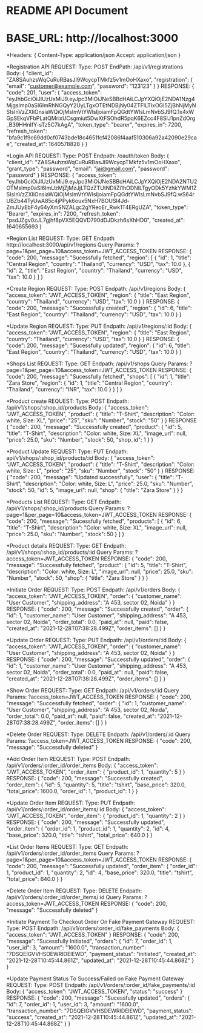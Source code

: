 # README API Document

# BASE_URL: http://localhost:3000

*Headers: {
	Content-Type: application/json
	Accept: application/json
}

*Registration API
REQUEST:
Type: POST	EndPath: /api/v1/registrations
Body: 
{
    "client_id": "ZA8SAuhzsWqCuRuRBasJI9WcycpTMkfz5v1mOoHXaxo",
    "registration": {
        "email": "customer@example.com",
        "password": "123123"
    }
}
RESPONSE: 
{
	"code": 201,
    "user": {
        "access_token": "eyJhbGciOiJIUzUxMiJ9.eyJpc3MiOiJNeSBBcHAiLCJpYXQiOjE2NDA1Nzg4MjgsImp0aSI6ImRhNGQyY2UyLTgxOTEtNDBjNy04ZTFlLTIxOGI5ZjBhNjMyNSIsInVzZXIiOnsiaWQiOjMsImVtYWlsIjoiamFpQGdtYWlsLmNvbSJ9fQ.1x4xWGpSEkqVFbPLatQMrixUCsgmiut5DwXtFSOhdR5pqK6EZcc4F8SIJ1pnZdOrg_B39HHnIfY-sTz5C7kAgA",
        "token_type": "bearer",
        "expires_in": 7200,
        "refresh_token": "bfa9c1f9c69dd0cf0743bde18c4651fcf42086f4aaf510306a92a42090e29cae",
        "created_at": 1640578828
    }
}

*Login API
REQUEST: 
Type: POST	Endpath: /oauth/token
Body: 
{
    "client_id": "ZA8SAuhzsWqCuRuRBasJI9WcycpTMkfz5v1mOoHXaxo",
    "grant_type": "password",
    "email": "jai@gmail.com",
    "password": "password"
}
RESPONSE:
{
    "access_token": "eyJhbGciOiJIUzUxMiJ9.eyJpc3MiOiJNeSBBcHAiLCJpYXQiOjE2NDA2NTU2OTMsImp0aSI6ImUzMjZjMzJjLTQzZTUtNDliZi1hODNlLTgyODk5YzhkYWM1ZSIsInVzZXIiOnsiaWQiOjMsImVtYWlsIjoiamFpQGdtYWlsLmNvbSJ9fQ.wS64rUBZb44TyUwA85c4jPPyk6oux5NxH7BOUSl4Jd-ZmJUyEbF4y64yXmSNZALgc2gYReoEr_Rwk1T4ERgUZA",
    "token_type": "Bearer",
    "expires_in": 7200,
    "refresh_token": "psdJZgv0zJL7gjhf8pVX5EQQVD790dDJDkzh6sXhHD0",
    "created_at": 1640655693
}

*Region List 
REQUEST:
Type: GET 	Endpath http://localhost:3000/api/v1/regions
Query Params: ?page=1&per_page=10&access_token=JWT_ACCESS_TOKEN
RESPONSE:
{
    "code": 200,
    "message": "Sucessfully fetched",
    "region": [
        {
            "id": 1,
            "title": "Central Region",
            "country": "Thailand",
            "currency": "USD",
            "tax": 10.0
        },
        {
            "id": 2,
            "title": "East Region",
            "country": "Thailand",
            "currency": "USD",
            "tax": 10.0
        }
    ]
}

*Create Region
REQUEST: 
Type: POST	Endpath: /api/v1/regions
Body: 
{
    "access_token": "JWT_ACCESS_TOKEN",
    "region": {
            "title": "East Region",
            "country": "Thailand",
            "currency": "USD",
            "tax": 10.0
    }
}
RESPONSE:
{
    "code": 200,
    "message": "Successfully created",
    "region": {
        "id": 6,
        "title": "East Region",
        "country": "Thailand",
        "currency": "USD",
        "tax": 10.0
    }
}

*Update Region
REQUEST: 
Type: PUT	Endpath: /api/v1/regions/:id
Body: 
{
    "access_token": "JWT_ACCESS_TOKEN",
    "region": {
            "title": "East Region",
            "country": "Thailand",
            "currency": "USD",
            "tax": 10.0
    }
}
RESPONSE:
{
    "code": 200,
    "message": "Sucessfully updated",
    "region": {
    	"id": 6,
        "title": "East Region",
        "country": "Thailand",
        "currency": "USD",
        "tax": 10.0
    }
}

*Shops List
REQUEST: 
Type: GET	Endpath: /api/v1/shops
Query Params: ?page=1&per_page=10&access_token=JWT_ACCESS_TOKEN
RESPONSE:
{
    "code": 200,
    "message": "Sucessfully fetched",
    "shops": [
        {
            "id": 1,
            "title": "Zara Store",
            "region": {
                "id": 1,
                "title": "Central Region",
                "country": "Thailand",
                "currency": "INR",
                "tax": 10.0
            }
        }
    ]
}

*Product create
REQUEST:
Type: POST 	Endpath: /api/v1/shops/:shop_id/products
Body: 
{
    "access_token": "JWT_ACCESS_TOKEN",
    "product": {
        	"title": "T-Shirt",
            "description": "Color: white, Size: XL",
            "price": "25",
            "sku": "Number",
            "stock": "50"
    }
}
RESPONSE
{
    "code": 200,
    "message": "Successfully created",
    "product": {
        "id": 5,
        "title": "T-Shirt",
        "description": "Color: white, Size: XL",
        "image_url": null,
        "price": 25.0,
        "sku": "Number",
        "stock": 50,
        "shop_id": 1
    }
}

*Product Update
REQUEST:
Type: PUT 	Endpath: api/v1/shops/:shop_id/products/:id
Body: 
{
    "access_token": "JWT_ACCESS_TOKEN",
    "product": {
        	"title": "T-Shirt",
            "description": "Color: white, Size: L",
            "price": "25",
            "sku": "Number",
            "stock": "50"
    }
}
RESPONSE:
{
    "code": 200,
    "message": "Updated successfully",
    "user": {
        "title": "T-Shirt",
        "description": "Color: white, Size: L",
        "price": 25.0,
        "sku": "Number",
        "stock": 50,
        "id": 5,
        "image_url": null,
        "shop": {
            "title": "Zara Store"
        }
    }
}

*Products List
REQUEST:
Type: GET 	Endpath: /api/v1/shops/:shop_id/products
Query Params: ?page=1&per_page=10&access_token=JWT_ACCESS_TOKEN
RESPONSE:
{
    "code": 200,
    "message": "Sucessfully fetched",
    "products": [
        {
            "id": 6,
            "title": "T-Shirt",
            "description": "Color: white, Size: XL",
            "image_url": null,
            "price": 25.0,
            "sku": "Number",
            "stock": 50
        }
    ]
}

*Product details
REQUEST:
Type: GET 	Endpath: /api/v1/shops/:shop_id/products/:id
Query Params: ?access_token=JWT_ACCESS_TOKEN
RESPONSE:
{
    "code": 200,
    "message": "Successfully fetched",
    "product": {
        "id": 5,
        "title": "T-Shirt",
        "description": "Color: white, Size: L",
        "image_url": null,
        "price": 25.0,
        "sku": "Number",
        "stock": 50,
        "shop": {
            "title": "Zara Store"
        }
    }
}

*Initiate Order
REQUEST:
Type: POST 	Endpath: /api/v1/orders
Body:
{
    "access_token": "JWT_ACCESS_TOKEN",
    "order": {
        	"customer_name": "User Customer",
            "shipping_address": "A 453, sector 02, Noida"
    }
}
RESPONSE:
{
    "code": 200,
    "message": "Successfully created",
    "order": {
        "id": 1,
        "customer_name": "User Customer",
        "shipping_address": "A 453, sector 02, Noida",
        "order_total": 0.0,
        "paid_at": null,
        "paid": false,
        "created_at": "2021-12-28T07:38:28.499Z",
        "order_items": []
    }
}

*Update Order
REQUEST:
Type: PUT 	Endpath: /api/v1/orders/:id
Body:
{
    "access_token": "JWT_ACCESS_TOKEN",
    "order": {
        	"customer_name": "User Customer",
            "shipping_address": "A 453, sector 02, Noida"
    }
}
RESPONSE:
{
    "code": 200,
    "message": "Successfully updated",
    "order": {
        "id": 1,
        "customer_name": "User Customer",
        "shipping_address": "A 453, sector 02, Noida",
        "order_total": 0.0,
        "paid_at": null,
        "paid": false,
        "created_at": "2021-12-28T07:38:28.499Z",
        "order_items": []
    }
}

*Show Order
REQUEST:
Type: GET 	Endpath: /api/v1/orders/:id
Query Params: ?access_token=JWT_ACCESS_TOKEN
RESPONSE:
{
    "code": 200,
    "message": "Successfully fetched",
    "order": {
        "id": 1,
        "customer_name": "User Customer",
        "shipping_address": "A 453, sector 02, Noida",
        "order_total": 0.0,
        "paid_at": null,
        "paid": false,
        "created_at": "2021-12-28T07:38:28.499Z",
        "order_items": []
    }
}

*Delete Order
REQUEST:
Type: DELETE 	Endpath: /api/v1/orders/:id
Query Params: ?access_token=JWT_ACCESS_TOKEN
RESPONSE:
{
    "code": 200,
    "message": "Successfully deleted"
}

*Add Order Item
REQUEST:
Type: POST  	Endpath: /api/v1/orders/:order_id/order_items
Body:
{
    "access_token": "JWT_ACCESS_TOKEN",
    "order_item": {
        	"product_id": 1,
            "quantity": 5
    }
}
RESPONSE:
{
    "code": 200,
    "message": "Successfully created",
    "order_item": {
        "id": 5,
        "quantity": 5,
        "title": "tshirt",
        "base_price": 320.0,
        "total_price": 1600.0,
        "order_id": 1,
        "product_id": 1
    }
}

*Update Order Item
REQUEST:
Type: PUT  	Endpath: /api/v1/orders/:order_id/order_items/:id
Body:
{
    "access_token": "JWT_ACCESS_TOKEN",
    "order_item": {
        	"product_id": 1,
            "quantity": 2
    }
}
RESPONSE:
{
    "code": 200,
    "message": "Successfully updated",
    "order_item": {
        "order_id": 1,
        "product_id": 1,
        "quantity": 2,
        "id": 4,
        "base_price": 320.0,
        "title": "tshirt",
        "total_price": 640.0
    }
}

*List Order Items
REQUEST:
Type: GET  	Endpath: /api/v1/orders/:order_id/order_items
Query Params: ?page=1&per_page=10&access_token=JWT_ACCESS_TOKEN
RESPONSE:
{
    "code": 200,
    "message": "Successfully updated",
    "order_item": {
        "order_id": 1,
        "product_id": 1,
        "quantity": 2,
        "id": 4,
        "base_price": 320.0,
        "title": "tshirt",
        "total_price": 640.0
    }
}

*Delete Order Item
REQUEST:
Type: DELETE  	Endpath: /api/v1/orders/:order_id/order_items/:id
Query Params: ?access_token=JWT_ACCESS_TOKEN
RESPONSE:
{
    "code": 200,
    "message": "Successfully deleted"
}

*Initiate Payment To Checkout Order On Fake Payment Gateway
REQUEST:
Type: POST 	Endpath: /api/v1/orders/:order_id/fake_payments
Body: 
{
    "access_token": "JWT_ACCESS_TOKEN"
}
RESPONSE:
{
    "code": 200,
    "message": "Sucessfully Initiated",
    "orders": {
        "id": 7,
        "order_id": 1,
        "user_id": 3,
        "amount": "1600.0",
        "transaction_number": "7DSQEIGVVHSDEWRIDEIEWD",
        "payment_status": "initiated",
        "created_at": "2021-12-28T10:45:44.861Z",
        "updated_at": "2021-12-28T10:45:44.868Z"
    }
}

*Update Payment Status To Success/Failed on Fake Payment Gateway
REQUEST:
Type: POST 	Endpath: /api/v1/orders/:order_id/fake_payments/:id
Body: 
{
    "access_token": "JWT_ACCESS_TOKEN",
    "status": "success"
}
RESPONSE:
{
    "code": 200,
    "message": "Sucessfully updated",
    "orders": {
        "id": 7,
        "order_id": 1,
        "user_id": 3,
        "amount": "1600.0",
        "transaction_number": "7DSQEIGVVHSDEWRIDEIEWD",
        "payment_status": "success",
        "created_at": "2021-12-28T10:45:44.861Z",
        "updated_at": "2021-12-28T10:45:44.868Z"
    }
}